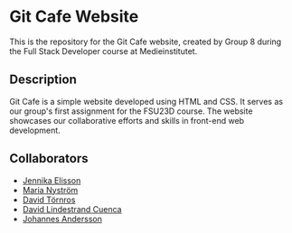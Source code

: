 # Git Cafe Website

This is the repository for the Git Cafe website, created by Group 8 during the Full Stack Developer course at Medieinstitutet. 

## Description

Git Cafe is a simple website developed using HTML and CSS. It serves as our group's first assignment for the FSU23D course. The website showcases our collaborative efforts and skills in front-end web development.

## Collaborators

- [Jennika Elisson](https://github.com/jennikaelisson)
- [Maria Nyström](https://github.com/marianystm)
- [David Törnros](https://github.com/3xyl3x)
- [David Lindestrand Cuenca](https://github.com/screamm)
- [Johannes Andersson](https://github.com/thejoltjoker)
